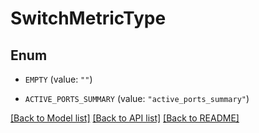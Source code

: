 # SwitchMetricType

## Enum


* `EMPTY` (value: `""`)

* `ACTIVE_PORTS_SUMMARY` (value: `"active_ports_summary"`)


[[Back to Model list]](../README.md#documentation-for-models) [[Back to API list]](../README.md#documentation-for-api-endpoints) [[Back to README]](../README.md)


